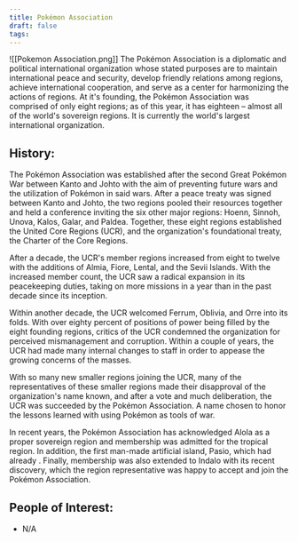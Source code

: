 ```yaml
---
title: Pokémon Association
draft: false
tags:
---
```

![[Pokemon Association.png]]
The Pokémon Association is a diplomatic and political international organization whose stated purposes are to maintain international peace and security, develop friendly relations among regions, achieve international cooperation, and serve as a center for harmonizing the actions of regions. At it's founding, the Pokémon Association was comprised of only eight regions; as of this year, it has eighteen – almost all of the world's sovereign regions. It is currently the world's largest international organization.

## History:
The Pokémon Association was established after the second Great Pokémon War between Kanto and Johto with the aim of preventing future wars and the utilization of Pokémon in said wars. After a peace treaty was signed between Kanto and Johto, the two regions pooled their resources together and held a conference inviting the six other major regions: Hoenn, Sinnoh, Unova, Kalos, Galar, and Paldea. Together, these eight regions established the United Core Regions (UCR), and the organization's foundational treaty, the Charter of the Core Regions. 

After a decade, the UCR's member regions increased from eight to twelve with the additions of Almia, Fiore, Lental, and the Sevii Islands. With the increased member count, the UCR saw a radical expansion in its peacekeeping duties, taking on more missions in a year than in the past decade since its inception. 

Within another decade, the UCR welcomed Ferrum, Oblivia, and Orre into its folds. With over eighty percent of positions of power being filled by the eight founding regions, critics of the UCR condemned the organization for perceived mismanagement and corruption. Within a couple of years, the UCR had made many internal changes to staff in order to appease the growing concerns of the masses.

With so many new smaller regions joining the UCR, many of the representatives of these smaller  regions made their disapproval of the organization's name known, and after a vote and much deliberation, the UCR was succeeded by the Pokémon Association. A name chosen to honor the lessons learned with using Pokémon as tools of war.

In recent years, the Pokémon Association has acknowledged Alola as a proper sovereign region and membership was admitted for the tropical region. In addition, the first man-made artificial island, Pasio, which had already . Finally, membership was also extended to Indalo with its recent discovery, which the region representative was happy to accept and join the Pokémon Association.

## People of Interest:
- N/A

